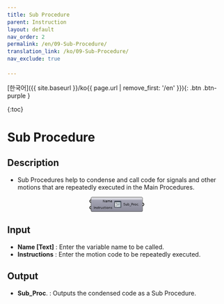 ```yaml
---
title: Sub Procedure
parent: Instruction
layout: default
nav_order: 2
permalink: /en/09-Sub-Procedure/
translation_link: /ko/09-Sub-Procedure/
nav_exclude: true

---
```


<!-- [English]({{ site.baseurl }}/en{{ page.url | remove_first: '/ko' }}){: .btn .btn-purple } -->
[한국어]({{ site.baseurl }}/ko{{ page.url | remove_first: '/en' }}){: .btn .btn-purple }

{:toc}
# Sub Procedure

## Description

* Sub Procedures help to condense and call code for signals and other motions that are repeatedly executed in the Main Procedures.

<p align="center">  <img src="/assets/images/SubPorcedure.png" align="center" width="25%"></p>

## Input

* **Name [Text]** : Enter the variable name to be called.
* **Instructions** : Enter the motion code to be repeatedly executed.

## Output

* **Sub_Proc**. : Outputs the condensed code as a Sub Procedure.
